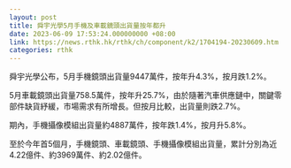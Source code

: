 ```yaml
---
layout: post
title: 舜宇光學5月手機及車載鏡頭出貨量按年都升
date: 2023-06-09 17:53:24.000000000 +08:00
link: https://news.rthk.hk/rthk/ch/component/k2/1704194-20230609.htm
categories: rthk
---
```


舜宇光學公布，5月手機鏡頭出貨量9447萬件，按年升4.3%，按月跌1.2%。

5月車載鏡頭出貨量758.5萬件，按年升25.7%，由於隨著汽車供應鏈中，關鍵零部件缺貨紓緩，市場需求有所增長。但按月比較，出貨量則跌2.7%。

期內，手機攝像模組出貨量約4887萬件，按年跌1.4%，按月升5.8%。

至於今年首5個月，手機鏡頭、車載鏡頭、手機攝像模組出貨量，累計分別為近4.22億件、約3969萬件、約2.02億件。
